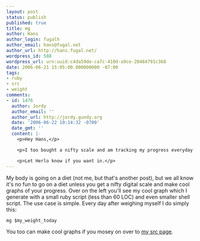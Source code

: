 ```yaml
---
layout: post
status: publish
published: true
title: mg
author: Hans
author_login: fugalh
author_email: hans@fugal.net
author_url: http://hans.fugal.net/
wordpress_id: 588
wordpress_url: urn:uuid:c4da59de-ca7c-410d-a9ce-20484791c368
date: 2006-06-21 15:05:00.000000000 -07:00
tags:
- ruby
- src
- weight
comments:
- id: 1476
  author: Jordy
  author_email: ''
  author_url: http://jordy.gundy.org
  date: '2006-06-22 10:14:32 -0700'
  date_gmt: ''
  content: |-
    <p>Hey Hans,</p>

    <p>I too bought a nifty scale and am tracking my progress everyday.  You should join us on LardWars.com, a cool little site that subjects you to public humiliation if you don't meet your goals.  I'm on fun.lardwars.com, and (as you can see) I need a little competiotion to keep me motivated  --being at risk of premature death is not enough.</p>

    <p>Let Herlo know if you want in.</p>
---
```

<p>My body is going on a diet (not me, but that's another post), but we all know
it's no fun to go on a diet unless you get a nifty digital scale and make cool
graphs of your progress. Over on the left you'll see my cool graph which I
generate with a small ruby script (less than 60 LOC) and even smaller shell
script. The use case is simple. Every day after weighing myself I do simply
this:</p>

<pre><code>mg $my_weight_today
</code></pre>

<p>You too can make cool graphs if you mosey on over to <a href="http://hans.fugal.net/src">my src page</a>.</p>
